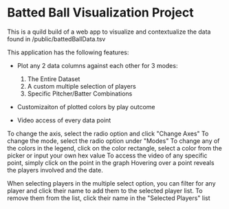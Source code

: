 # Batted Ball Visualization Project

This is a quild build of a web app to visualize and contextualize the data found in /public/battedBallData.tsv

This application has the following features:

 - Plot any 2 data columns against each other for 3 modes:
    1. The Entire Dataset
    2. A custom multiple selection of players
    3. Specific Pitcher/Batter Combinations
 
 - Customizaiton of plotted colors by play outcome
 - Video access of every data point
 
To change the axis, select the radio option and click "Change Axes"
To change the mode, select the radio option under "Modes"
To change any of the colors in the legend, click on the color rectangle, select a color from the picker or input your own hex value
To access the video of any specific point, simply click on the point in the graph
Hovering over a point reveals the players involved and the date.

When selecting players in the multiple select option, you can filter for any player and click their name to add them to the selected player list.
To remove them from the list, click their name in the "Selected Players" list
